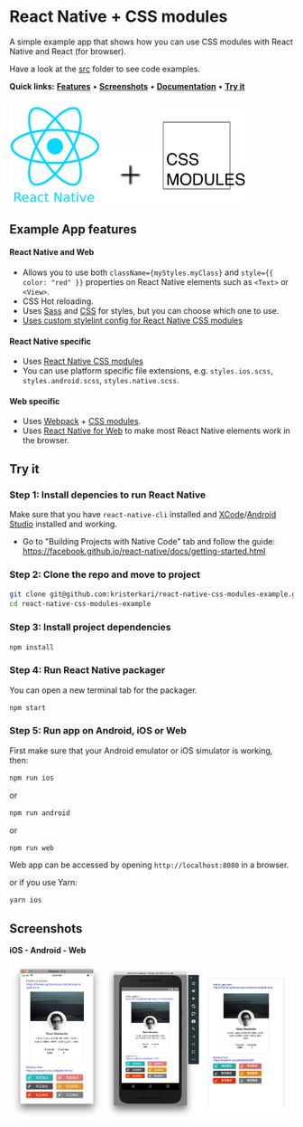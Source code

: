 # React Native + CSS modules

A simple example app that shows how you can use CSS modules with React Native and React (for browser).

Have a look at the [src](/src) folder to see code examples.

**Quick links:** **[Features](#example-app-features)** • **[Screenshots](#screenshots)** • **[Documentation](https://github.com/kristerkari/react-native-css-modules#documentation)** • **[Try it](#try-it)**

<a href="https://facebook.github.io/react-native/"><img src="images/react-native-logo.png" width="160"></a><img src="images/plus.svg" width="100"><a href="https://github.com/css-modules/css-modules"><img src="images/css-modules-logo.svg" width="170"></a>

## Example App features

#### React Native and Web

* Allows you to use both `className={myStyles.myClass}` and `style={{ color: "red" }}` properties on React Native elements such as `<Text>` or `<View>`.
* CSS Hot reloading.
* Uses [Sass](src/Buttons.scss) and [CSS](src/ProfileCard.css) for styles, but you can choose which one to use.
* [Uses custom stylelint config for React Native CSS modules](https://github.com/kristerkari/stylelint-config-react-native-css-modules)

#### React Native specific

* Uses [React Native CSS modules](https://github.com/kristerkari/react-native-css-modules)
* You can use platform specific file extensions, e.g. `styles.ios.scss`, `styles.android.scss`, `styles.native.scss`.

#### Web specific

* Uses [Webpack](https://webpack.js.org/) + [CSS modules](https://github.com/css-modules/css-modules).
* Uses [React Native for Web](https://github.com/necolas/react-native-web) to make most React Native elements work in the browser.

## Try it

### Step 1: Install depencies to run React Native

Make sure that you have `react-native-cli` installed and [XCode](https://developer.apple.com/xcode/)/[Android Studio](https://developer.android.com/studio/index.html) installed and working.

* Go to "Building Projects with Native Code" tab and follow the guide: https://facebook.github.io/react-native/docs/getting-started.html

### Step 2: Clone the repo and move to project

```sh
git clone git@github.com:kristerkari/react-native-css-modules-example.git
cd react-native-css-modules-example
```

### Step 3: Install project dependencies

```sh
npm install
```

### Step 4: Run React Native packager

You can open a new terminal tab for the packager.

```sh
npm start
```

### Step 5: Run app on Android, iOS or Web

First make sure that your Android emulator or iOS simulator is working, then:

```sh
npm run ios
```

or

```sh
npm run android
```

or

```sh
npm run web
```

Web app can be accessed by opening `http://localhost:8080` in a browser.

or if you use Yarn:

```sh
yarn ios
```

## Screenshots

**iOS - Android - Web**

<img src="screenshots/ios.png" width="33.3333%"><img src="screenshots/android.png" width="33.3333%"><img src="screenshots/web.png" width="33.3333%">
